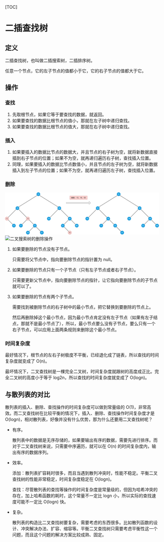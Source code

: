 [TOC]

# 二插查找树

## 定义

二插查找树，也叫做二插搜索树，二插排序树。

任意一个节点，它的左子节点的值都小于它，它的右子节点的值都大于它。



## 操作

### 查找

1. 先取根节点，如果它等于要查找的数据，就返回。
2. 如果要查找的数据比根节点的值小，那就在左子树中递归查找。
3. 如果要查找的数据比根节点的值大，那就在右子树中递归查找。

### 插入

1. 如果要插入的数据比节点的数据大，并且节点的右子树为空，就将新数据直接插到右子节点的位置；如果不为空，就再递归遍历右子树，查找插入位置。
2. 同理，如果要插入的数据比节点数值小，并且节点的左子树为空，就将新数据插入到左子节点的位置；如果不为空，就再递归遍历左子树，查找插入位置。

### 删除

<img src="https://github.com/NieGuanglin/docs/blob/main/pics/data-structure/tree/bi-search-tree/1.二叉搜索树的删除操作.png">

<img src="/Users/nieguanglin/docs/pics/data-structure/tree/bi-search-tree/1.二叉搜索树的删除操作.png" alt="二叉搜索树的删除操作" style="zoom:100%;" />

1. 如果要删除的节点没有子节点。

   只需要将父节点中，指向要删除节点的指针置为 null。

2. 如果要删除的节点只有一个子节点（只有左子节点或者右子节点）。

   只需要更新父节点中，指向要删除节点的指针，让它指向要删除节点的子节点就可以了。

3. 如果要删除的节点有两个子节点。

   需要找到被删除节点的右子树中的最小节点，把它替换到要删除的节点上。

   然后再删除掉这个最小节点，因为最小节点肯定没有左子节点（如果有左子结点，那就不是最小节点了），所以，最小节点要么没有子节点，要么只有一个右子节点，可以应用上面两条规则来删除这个最小节点。

### 时间复杂度

最好情况下，根节点的左右子树极度不平衡，已经退化成了链表，所以查找的时间复杂度就变成了 O(n)。

最坏情况下，二叉查找树是一棵完全二叉树，时间复杂度就跟树的高度成正比。完全二叉树的高度小于等于 log2n，所以查找的时间复杂度就变成了 O(logn)。



## 与散列表的对比

散列表的插入、删除、查找操作的时间复杂度可以做到常量级的 O(1)，非常高效。而二叉查找树在比较平衡的情况下，插入、删除、查找操作时间复杂度才是 O(logn)，相对散列表，好像并没有什么优势，那为什么还要用二叉查找树呢？

- 有序。

  散列表中的数据是无序存储的，如果要输出有序的数据，需要先进行排序。而对于二叉查找树来说，只需要中序遍历，就可以在 O(n) 的时间复杂度内，输出有序的数据序列。

- 效率。

  添加：散列表扩容耗时很多，而且当遇到散列冲突时，性能不稳定。平衡二叉查找树的性能非常稳定，时间复杂度稳定在 O(logn)。

  查找：尽管散列表的查找等操作的时间复杂度是常量级的，但因为哈希冲突的存在，加上哈希函数的耗时，这个常量不一定比 logn 小，所以实际的查找速度可能不一定比 O(logn) 快。

- 复杂。

  散列表的构造比二叉查找树要复杂，需要考虑的东西很多。比如散列函数的设计、冲突解决办法、扩容、缩容等。平衡二叉查找树只需要考虑平衡性这一个问题，而且这个问题的解决方案比较成熟、固定。